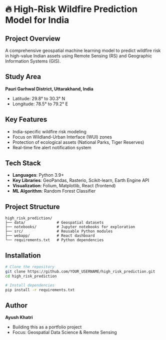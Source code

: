 # 🔥 High-Risk Wildfire Prediction Model for India

## Project Overview
A comprehensive geospatial machine learning model to predict wildfire risk in high-value Indian assets using Remote Sensing (RS) and Geographic Information Systems (GIS).

## Study Area
**Pauri Garhwal District, Uttarakhand, India**
- Latitude: 29.8° to 30.3° N
- Longitude: 78.5° to 79.2° E

## Key Features
- India-specific wildfire risk modeling
- Focus on Wildland-Urban Interface (WUI) zones
- Protection of ecological assets (National Parks, Tiger Reserves)
- Real-time fire alert notification system

## Tech Stack
- **Languages**: Python 3.9+
- **Key Libraries**: GeoPandas, Rasterio, Scikit-learn, Earth Engine API
- **Visualization**: Folium, Matplotlib, React (frontend)
- **ML Algorithm**: Random Forest Classifier

## Project Structure
```
high_risk_prediction/
├── data/              # Geospatial datasets
├── notebooks/         # Jupyter notebooks for exploration
├── src/               # Reusable Python modules
├── webapp/            # React dashboard
└── requirements.txt   # Python dependencies
```

## Installation
```bash
# Clone the repository
git clone https://github.com/YOUR_USERNAME/high_risk_prediction.git
cd high_risk_prediction

# Install dependencies
pip install -r requirements.txt
```


## Author
**Ayush Khatri**
- Building this as a portfolio project
- Focus: Geospatial Data Science & Remote Sensing
